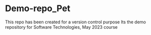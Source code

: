 # Demo-repo_Pet
This repo has been created for a version control purpose
Its the demo repository for Software Technologies, May 2023 course
